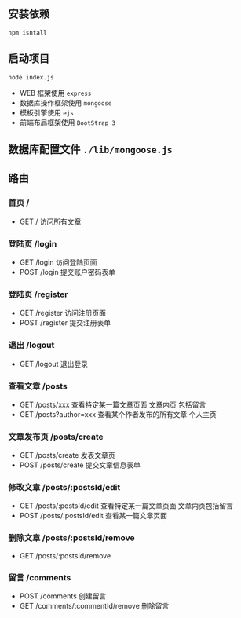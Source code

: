 ## 安装依赖

```
npm isntall
```

## 启动项目

```
node index.js
```

- WEB 框架使用 `express`
- 数据库操作框架使用 `mongoose`
- 模板引擎使用 `ejs`
- 前端布局框架使用 `BootStrap 3`

## 数据库配置文件 `./lib/mongoose.js`

## 路由

### 首页 /

- GET / 访问所有文章

### 登陆页 /login

- GET /login 访问登陆页面
- POST /login 提交账户密码表单

### 登陆页 /register

- GET /register 访问注册页面
- POST /register 提交注册表单

### 退出 /logout

- GET /logout 退出登录

### 查看文章 /posts

- GET /posts/xxx 查看特定某一篇文章页面 文章内页 包括留言
- GET /posts?author=xxx 查看某个作者发布的所有文章 个人主页

### 文章发布页 /posts/create

- GET /posts/create 发表文章页
- POST /posts/create 提交文章信息表单

### 修改文章 /posts/:postsId/edit

- GET /posts/:postsId/edit 查看特定某一篇文章页面 文章内页包括留言
- POST /posts/:postsId/edit 查看某一篇文章页面

### 删除文章 /posts/:postsId/remove

- GET /posts/:postsId/remove

### 留言 /comments

- POST /comments 创建留言
- GET /comments/:commentId/remove 删除留言
